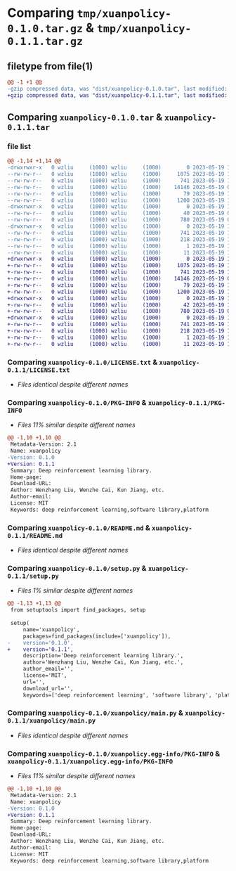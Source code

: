 # Comparing `tmp/xuanpolicy-0.1.0.tar.gz` & `tmp/xuanpolicy-0.1.1.tar.gz`

## filetype from file(1)

```diff
@@ -1 +1 @@
-gzip compressed data, was "dist/xuanpolicy-0.1.0.tar", last modified: Fri May 19 14:19:44 2023, max compression
+gzip compressed data, was "dist/xuanpolicy-0.1.1.tar", last modified: Fri May 19 15:11:33 2023, max compression
```

## Comparing `xuanpolicy-0.1.0.tar` & `xuanpolicy-0.1.1.tar`

### file list

```diff
@@ -1,14 +1,14 @@
-drwxrwxr-x   0 wzliu     (1000) wzliu     (1000)        0 2023-05-19 14:19:44.000000 xuanpolicy-0.1.0/
--rw-rw-r--   0 wzliu     (1000) wzliu     (1000)     1075 2023-05-19 14:11:29.000000 xuanpolicy-0.1.0/LICENSE.txt
--rw-rw-r--   0 wzliu     (1000) wzliu     (1000)      741 2023-05-19 14:19:44.000000 xuanpolicy-0.1.0/PKG-INFO
--rw-rw-r--   0 wzliu     (1000) wzliu     (1000)    14146 2023-05-19 09:59:23.000000 xuanpolicy-0.1.0/README.md
--rw-rw-r--   0 wzliu     (1000) wzliu     (1000)       79 2023-05-19 14:19:44.000000 xuanpolicy-0.1.0/setup.cfg
--rw-rw-r--   0 wzliu     (1000) wzliu     (1000)     1200 2023-05-19 14:01:33.000000 xuanpolicy-0.1.0/setup.py
-drwxrwxr-x   0 wzliu     (1000) wzliu     (1000)        0 2023-05-19 14:19:44.000000 xuanpolicy-0.1.0/xuanpolicy/
--rw-rw-r--   0 wzliu     (1000) wzliu     (1000)       40 2023-05-19 09:59:23.000000 xuanpolicy-0.1.0/xuanpolicy/__init__.py
--rw-rw-r--   0 wzliu     (1000) wzliu     (1000)      780 2023-05-19 09:59:23.000000 xuanpolicy-0.1.0/xuanpolicy/main.py
-drwxrwxr-x   0 wzliu     (1000) wzliu     (1000)        0 2023-05-19 14:19:44.000000 xuanpolicy-0.1.0/xuanpolicy.egg-info/
--rw-rw-r--   0 wzliu     (1000) wzliu     (1000)      741 2023-05-19 14:19:44.000000 xuanpolicy-0.1.0/xuanpolicy.egg-info/PKG-INFO
--rw-rw-r--   0 wzliu     (1000) wzliu     (1000)      218 2023-05-19 14:19:44.000000 xuanpolicy-0.1.0/xuanpolicy.egg-info/SOURCES.txt
--rw-rw-r--   0 wzliu     (1000) wzliu     (1000)        1 2023-05-19 14:19:44.000000 xuanpolicy-0.1.0/xuanpolicy.egg-info/dependency_links.txt
--rw-rw-r--   0 wzliu     (1000) wzliu     (1000)       11 2023-05-19 14:19:44.000000 xuanpolicy-0.1.0/xuanpolicy.egg-info/top_level.txt
+drwxrwxr-x   0 wzliu     (1000) wzliu     (1000)        0 2023-05-19 15:11:33.000000 xuanpolicy-0.1.1/
+-rw-rw-r--   0 wzliu     (1000) wzliu     (1000)     1075 2023-05-19 14:11:29.000000 xuanpolicy-0.1.1/LICENSE.txt
+-rw-rw-r--   0 wzliu     (1000) wzliu     (1000)      741 2023-05-19 15:11:33.000000 xuanpolicy-0.1.1/PKG-INFO
+-rw-rw-r--   0 wzliu     (1000) wzliu     (1000)    14146 2023-05-19 09:59:23.000000 xuanpolicy-0.1.1/README.md
+-rw-rw-r--   0 wzliu     (1000) wzliu     (1000)       79 2023-05-19 15:11:33.000000 xuanpolicy-0.1.1/setup.cfg
+-rw-rw-r--   0 wzliu     (1000) wzliu     (1000)     1200 2023-05-19 15:11:20.000000 xuanpolicy-0.1.1/setup.py
+drwxrwxr-x   0 wzliu     (1000) wzliu     (1000)        0 2023-05-19 15:11:33.000000 xuanpolicy-0.1.1/xuanpolicy/
+-rw-rw-r--   0 wzliu     (1000) wzliu     (1000)       42 2023-05-19 15:09:59.000000 xuanpolicy-0.1.1/xuanpolicy/__init__.py
+-rw-rw-r--   0 wzliu     (1000) wzliu     (1000)      780 2023-05-19 09:59:23.000000 xuanpolicy-0.1.1/xuanpolicy/main.py
+drwxrwxr-x   0 wzliu     (1000) wzliu     (1000)        0 2023-05-19 15:11:33.000000 xuanpolicy-0.1.1/xuanpolicy.egg-info/
+-rw-rw-r--   0 wzliu     (1000) wzliu     (1000)      741 2023-05-19 15:11:33.000000 xuanpolicy-0.1.1/xuanpolicy.egg-info/PKG-INFO
+-rw-rw-r--   0 wzliu     (1000) wzliu     (1000)      218 2023-05-19 15:11:33.000000 xuanpolicy-0.1.1/xuanpolicy.egg-info/SOURCES.txt
+-rw-rw-r--   0 wzliu     (1000) wzliu     (1000)        1 2023-05-19 15:11:33.000000 xuanpolicy-0.1.1/xuanpolicy.egg-info/dependency_links.txt
+-rw-rw-r--   0 wzliu     (1000) wzliu     (1000)       11 2023-05-19 15:11:33.000000 xuanpolicy-0.1.1/xuanpolicy.egg-info/top_level.txt
```

### Comparing `xuanpolicy-0.1.0/LICENSE.txt` & `xuanpolicy-0.1.1/LICENSE.txt`

 * *Files identical despite different names*

### Comparing `xuanpolicy-0.1.0/PKG-INFO` & `xuanpolicy-0.1.1/PKG-INFO`

 * *Files 11% similar despite different names*

```diff
@@ -1,10 +1,10 @@
 Metadata-Version: 2.1
 Name: xuanpolicy
-Version: 0.1.0
+Version: 0.1.1
 Summary: Deep reinforcement learning library.
 Home-page: 
 Download-URL: 
 Author: Wenzhang Liu, Wenzhe Cai, Kun Jiang, etc.
 Author-email: 
 License: MIT
 Keywords: deep reinforcement learning,software library,platform
```

### Comparing `xuanpolicy-0.1.0/README.md` & `xuanpolicy-0.1.1/README.md`

 * *Files identical despite different names*

### Comparing `xuanpolicy-0.1.0/setup.py` & `xuanpolicy-0.1.1/setup.py`

 * *Files 1% similar despite different names*

```diff
@@ -1,13 +1,13 @@
 from setuptools import find_packages, setup
 
 setup(
     name='xuanpolicy',
     packages=find_packages(include=['xuanpolicy']),
-    version='0.1.0',
+    version='0.1.1',
     description='Deep reinforcement learning library.',
     author='Wenzhang Liu, Wenzhe Cai, Kun Jiang, etc.',
     author_email='',
     license='MIT',
     url='',
     download_url='',
     keywords=['deep reinforcement learning', 'software library', 'platform'],
```

### Comparing `xuanpolicy-0.1.0/xuanpolicy/main.py` & `xuanpolicy-0.1.1/xuanpolicy/main.py`

 * *Files identical despite different names*

### Comparing `xuanpolicy-0.1.0/xuanpolicy.egg-info/PKG-INFO` & `xuanpolicy-0.1.1/xuanpolicy.egg-info/PKG-INFO`

 * *Files 11% similar despite different names*

```diff
@@ -1,10 +1,10 @@
 Metadata-Version: 2.1
 Name: xuanpolicy
-Version: 0.1.0
+Version: 0.1.1
 Summary: Deep reinforcement learning library.
 Home-page: 
 Download-URL: 
 Author: Wenzhang Liu, Wenzhe Cai, Kun Jiang, etc.
 Author-email: 
 License: MIT
 Keywords: deep reinforcement learning,software library,platform
```

